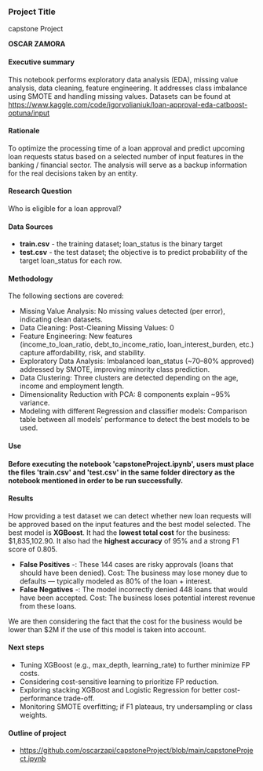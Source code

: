 ### Project Title
capstone Project

**OSCAR ZAMORA**

#### Executive summary
This notebook performs exploratory data analysis (EDA), missing value analysis, data cleaning, feature engineering. It addresses class imbalance using SMOTE and handling missing values.
Datasets can be found at https://www.kaggle.com/code/igorvolianiuk/loan-approval-eda-catboost-optuna/input

#### Rationale
To optimize the processing time of a loan approval and predict upcoming loan requests status based on a selected number of input features in the banking / financial sector. The analysis will serve as a backup information for the real decisions taken by an entity.

#### Research Question
Who is eligible for a loan approval?

#### Data Sources
- **train.csv** - the training dataset; loan_status is the binary target
- **test.csv** - the test dataset; the objective is to predict probability of the target loan_status for each row.

#### Methodology
The following sections are covered: 
- Missing Value Analysis: No missing values detected (per error), indicating clean datasets.
- Data Cleaning: Post-Cleaning Missing Values: 0
- Feature Engineering: New features (income_to_loan_ratio, debt_to_income_ratio, loan_interest_burden, etc.) capture affordability, risk, and stability.
- Exploratory Data Analysis: Imbalanced loan_status (~70–80% approved) addressed by SMOTE, improving minority class prediction.
- Data Clustering: Three clusters are detected depending on the age, income and employment length.
- Dimensionality Reduction with PCA: 8 components explain ~95% variance.
- Modeling with different Regression and classifier models: Comparison table between all models' performance to detect the best models to be used.

#### Use
#### Before executing the notebook 'capstoneProject.ipynb', users must place the files 'train.csv' and 'test.csv' in the same folder directory as the notebook mentioned in order to be run successfully.

#### Results
How providing a test dataset we can detect whether new loan requests will be approved based on the input features and the best model selected.
The best model is **XGBoost**. It had the **lowest total cost** for the business: $1,835,102.90. It also had the **highest accuracy** of 95% and a strong F1 score of 0.805.
- **False Positives** -: These 144 cases are risky approvals (loans that should have been denied). Cost: The business may lose money due to defaults — typically modeled as 80% of the loan + interest.
- **False Negatives** -: The model incorrectly denied 448 loans that would have been accepted. Cost: The business loses potential interest revenue from these loans.

We are then considering the fact that the cost for the business would be lower than $2M if the use of this model is taken into account.

#### Next steps
- Tuning XGBoost (e.g., max_depth, learning_rate) to further minimize FP costs.
- Considering cost-sensitive learning to prioritize FP reduction.
- Exploring stacking XGBoost and Logistic Regression for better cost-performance trade-off.
- Monitoring SMOTE overfitting; if F1 plateaus, try undersampling or class weights.


#### Outline of project

- https://github.com/oscarzapi/capstoneProject/blob/main/capstoneProject.ipynb
